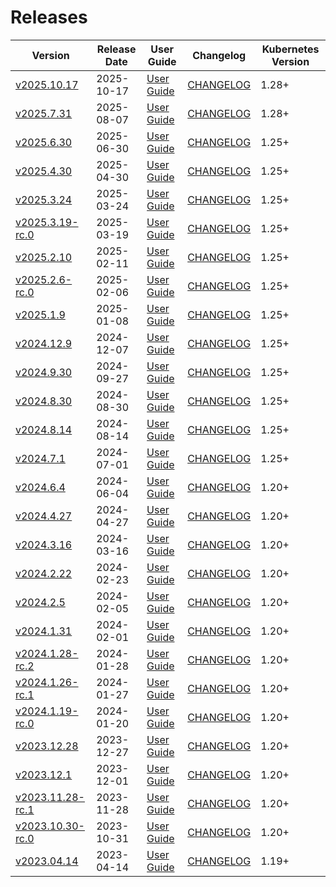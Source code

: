 #  Releases

|  Version | Release Date | User Guide | Changelog | Kubernetes Version |
|--------------------------- | ------------ | ---------- | --------- | ------------------ |
| [v2025.10.17](https:/github.com/kubestash/CHANGELOG/releases/tag/v2025.10.17) | 2025-10-17 | [User Guide](https://kubestash.com/docs/v2025.10.17) | [CHANGELOG](/releases/v2025.10.17/README.md) | 1.28+ |
| [v2025.7.31](https:/github.com/kubestash/CHANGELOG/releases/tag/v2025.7.31) | 2025-08-07 | [User Guide](https://kubestash.com/docs/v2025.7.31) | [CHANGELOG](/releases/v2025.7.31/README.md) | 1.28+ |
| [v2025.6.30](https:/github.com/kubestash/CHANGELOG/releases/tag/v2025.6.30) | 2025-06-30 | [User Guide](https://kubestash.com/docs/v2025.6.30) | [CHANGELOG](/releases/v2025.6.30/README.md) | 1.25+ |
| [v2025.4.30](https:/github.com/kubestash/CHANGELOG/releases/tag/v2025.4.30) | 2025-04-30 | [User Guide](https://kubestash.com/docs/v2025.4.30) | [CHANGELOG](/releases/v2025.4.30/README.md) | 1.25+ |
| [v2025.3.24](https:/github.com/kubestash/CHANGELOG/releases/tag/v2025.3.24) | 2025-03-24 | [User Guide](https://kubestash.com/docs/v2025.3.24) | [CHANGELOG](/releases/v2025.3.24/README.md) | 1.25+ |
| [v2025.3.19-rc.0](https:/github.com/kubestash/CHANGELOG/releases/tag/v2025.3.19-rc.0) | 2025-03-19 | [User Guide](https://kubestash.com/docs/v2025.3.19-rc.0) | [CHANGELOG](/releases/v2025.3.19-rc.0/README.md) | 1.25+ |
| [v2025.2.10](https:/github.com/kubestash/CHANGELOG/releases/tag/v2025.2.10) | 2025-02-11 | [User Guide](https://kubestash.com/docs/v2025.2.10) | [CHANGELOG](/releases/v2025.2.10/README.md) | 1.25+ |
| [v2025.2.6-rc.0](https:/github.com/kubestash/CHANGELOG/releases/tag/v2025.2.6-rc.0) | 2025-02-06 | [User Guide](https://kubestash.com/docs/v2025.2.6-rc.0) | [CHANGELOG](/releases/v2025.2.6-rc.0/README.md) | 1.25+ |
| [v2025.1.9](https:/github.com/kubestash/CHANGELOG/releases/tag/v2025.1.9) | 2025-01-08 | [User Guide](https://kubestash.com/docs/v2025.1.9) | [CHANGELOG](/releases/v2025.1.9/README.md) | 1.25+ |
| [v2024.12.9](https:/github.com/kubestash/CHANGELOG/releases/tag/v2024.12.9) | 2024-12-07 | [User Guide](https://kubestash.com/docs/v2024.12.9) | [CHANGELOG](/releases/v2024.12.9/README.md) | 1.25+ |
| [v2024.9.30](https:/github.com/kubestash/CHANGELOG/releases/tag/v2024.9.30) | 2024-09-27 | [User Guide](https://kubestash.com/docs/v2024.9.30) | [CHANGELOG](/releases/v2024.9.30/README.md) | 1.25+ |
| [v2024.8.30](https:/github.com/kubestash/CHANGELOG/releases/tag/v2024.8.30) | 2024-08-30 | [User Guide](https://kubestash.com/docs/v2024.8.30) | [CHANGELOG](/releases/v2024.8.30/README.md) | 1.25+ |
| [v2024.8.14](https:/github.com/kubestash/CHANGELOG/releases/tag/v2024.8.14) | 2024-08-14 | [User Guide](https://kubestash.com/docs/v2024.8.14) | [CHANGELOG](/releases/v2024.8.14/README.md) | 1.25+ |
| [v2024.7.1](https:/github.com/kubestash/CHANGELOG/releases/tag/v2024.7.1) | 2024-07-01 | [User Guide](https://kubestash.com/docs/v2024.7.1) | [CHANGELOG](/releases/v2024.7.1/README.md) | 1.25+ |
| [v2024.6.4](https:/github.com/kubestash/CHANGELOG/releases/tag/v2024.6.4) | 2024-06-04 | [User Guide](https://kubestash.com/docs/v2024.6.4) | [CHANGELOG](/releases/v2024.6.4/README.md) | 1.20+ |
| [v2024.4.27](https:/github.com/kubestash/CHANGELOG/releases/tag/v2024.4.27) | 2024-04-27 | [User Guide](https://kubestash.com/docs/v2024.4.27) | [CHANGELOG](/releases/v2024.4.27/README.md) | 1.20+ |
| [v2024.3.16](https:/github.com/kubestash/CHANGELOG/releases/tag/v2024.3.16) | 2024-03-16 | [User Guide](https://kubestash.com/docs/v2024.3.16) | [CHANGELOG](/releases/v2024.3.16/README.md) | 1.20+ |
| [v2024.2.22](https:/github.com/kubestash/CHANGELOG/releases/tag/v2024.2.22) | 2024-02-23 | [User Guide](https://kubestash.com/docs/v2024.2.22) | [CHANGELOG](/releases/v2024.2.22/README.md) | 1.20+ |
| [v2024.2.5](https:/github.com/kubestash/CHANGELOG/releases/tag/v2024.2.5) | 2024-02-05 | [User Guide](https://kubestash.com/docs/v2024.2.5) | [CHANGELOG](/releases/v2024.2.5/README.md) | 1.20+ |
| [v2024.1.31](https:/github.com/kubestash/CHANGELOG/releases/tag/v2024.1.31) | 2024-02-01 | [User Guide](https://kubestash.com/docs/v2024.1.31) | [CHANGELOG](/releases/v2024.1.31/README.md) | 1.20+ |
| [v2024.1.28-rc.2](https:/github.com/kubestash/CHANGELOG/releases/tag/v2024.1.28-rc.2) | 2024-01-28 | [User Guide](https://kubestash.com/docs/v2024.1.28-rc.2) | [CHANGELOG](/releases/v2024.1.28-rc.2/README.md) | 1.20+ |
| [v2024.1.26-rc.1](https:/github.com/kubestash/CHANGELOG/releases/tag/v2024.1.26-rc.1) | 2024-01-27 | [User Guide](https://kubestash.com/docs/v2024.1.26-rc.1) | [CHANGELOG](/releases/v2024.1.26-rc.1/README.md) | 1.20+ |
| [v2024.1.19-rc.0](https:/github.com/kubestash/CHANGELOG/releases/tag/v2024.1.19-rc.0) | 2024-01-20 | [User Guide](https://kubestash.com/docs/v2024.1.19-rc.0) | [CHANGELOG](/releases/v2024.1.19-rc.0/README.md) | 1.20+ |
| [v2023.12.28](https:/github.com/kubestash/CHANGELOG/releases/tag/v2023.12.28) | 2023-12-27 | [User Guide](https://kubestash.com/docs/v2023.12.28) | [CHANGELOG](/releases/v2023.12.28/README.md) | 1.20+ |
| [v2023.12.1](https:/github.com/kubestash/CHANGELOG/releases/tag/v2023.12.1) | 2023-12-01 | [User Guide](https://kubestash.com/docs/v2023.12.1) | [CHANGELOG](/releases/v2023.12.1/README.md) | 1.20+ |
| [v2023.11.28-rc.1](https:/github.com/kubestash/CHANGELOG/releases/tag/v2023.11.28-rc.1) | 2023-11-28 | [User Guide](https://kubestash.com/docs/v2023.11.28-rc.1) | [CHANGELOG](/releases/v2023.11.28-rc.1/README.md) | 1.20+ |
| [v2023.10.30-rc.0](https:/github.com/kubestash/CHANGELOG/releases/tag/v2023.10.30-rc.0) | 2023-10-31 | [User Guide](https://kubestash.com/docs/v2023.10.30-rc.0) | [CHANGELOG](/releases/v2023.10.30-rc.0/README.md) | 1.20+ |
| [v2023.04.14](https:/github.com/kubestash/CHANGELOG/releases/tag/v2023.04.14) | 2023-04-14 | [User Guide](https://kubestash.com/docs/v2023.04.14) | [CHANGELOG](/releases/v2023.04.14/README.md) | 1.19+ |
